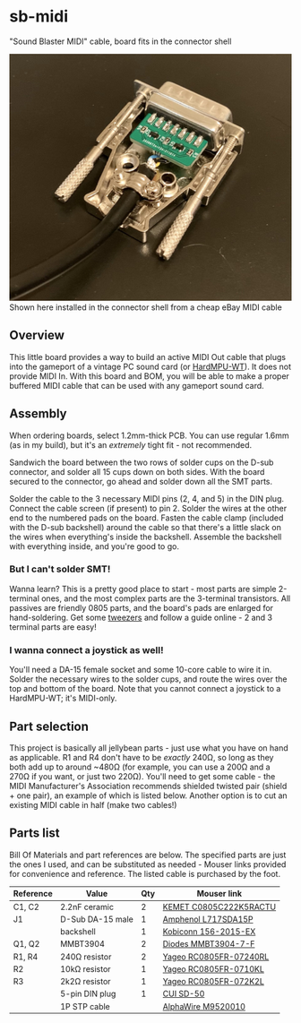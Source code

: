 # sb-midi
 "Sound Blaster MIDI" cable, board fits in the connector shell

![Assembled board in plug shell](/img/assembled.jpg)
Shown here installed in the connector shell from a cheap eBay MIDI cable

## Overview
This little board provides a way to build an active MIDI Out cable that plugs into the gameport of a vintage PC sound card (or [HardMPU-WT](https://github.com/PickledDog/hardmpu-wt)). It does not provide MIDI In. With this board and BOM, you will be able to make a proper buffered MIDI cable that can be used with any gameport sound card.

## Assembly
When ordering boards, select 1.2mm-thick PCB. You can use regular 1.6mm (as in my build), but it's an *extremely* tight fit - not recommended.

Sandwich the board between the two rows of solder cups on the D-sub connector, and solder all 15 cups down on both sides. With the board secured to the connector, go ahead and solder down all the SMT parts.

Solder the cable to the 3 necessary MIDI pins (2, 4, and 5) in the DIN plug. Connect the cable screen (if present) to pin 2. Solder the wires at the other end to the numbered pads on the board. Fasten the cable clamp (included with the D-sub backshell) around the cable so that there's a little slack on the wires when everything's inside the backshell. Assemble the backshell with everything inside, and you're good to go.

### But I can't solder SMT!
Wanna learn? This is a pretty good place to start - most parts are simple 2-terminal ones, and the most complex parts are the 3-terminal transistors. All passives are friendly 0805 parts, and the board's pads are enlarged for hand-soldering. Get some [tweezers](https://www.ebay.com/sch/i.html?_nkw=smt+tweezers) and follow a guide online - 2 and 3 terminal parts are easy!

### I wanna connect a joystick as well!
You'll need a DA-15 female socket and some 10-core cable to wire it in. Solder the necessary wires to the solder cups, and route the wires over the top and bottom of the board. Note that you cannot connect a joystick to a HardMPU-WT; it's MIDI-only.

## Part selection
This project is basically all jellybean parts - just use what you have on hand as applicable. R1 and R4 don't have to be *exactly* 240Ω, so long as they both add up to around ~480Ω (for example, you can use a 200Ω and a 270Ω if you want, or just two 220Ω). You'll need to get some cable - the MIDI Manufacturer's Association recommends shielded twisted pair (shield + one pair), an example of which is listed below. Another option is to cut an existing MIDI cable in half (make two cables!)

## Parts list
Bill Of Materials and part references are below. The specified parts are just the ones I used, and can be substituted as needed - Mouser links provided for convenience and reference. The listed cable is purchased by the foot.

| Reference | Value | Qty | Mouser link |
| --------- | ----- | --- | ----------- |
| C1, C2 | 2.2nF ceramic | 2 | [KEMET C0805C222K5RACTU](https://www.mouser.com/ProductDetail/80-C0805C222K5R) |
| J1 | D-Sub DA-15 male | 1 | [Amphenol L717SDA15P](https://www.mouser.com/ProductDetail/523-L717SDA15P) |
| | backshell | 1 | [Kobiconn 156-2015-EX](https://www.mouser.com/ProductDetail/156-2015-EX) |
| Q1, Q2 | MMBT3904 | 2 | [Diodes MMBT3904-7-F](https://www.mouser.com/ProductDetail/621-MMBT3904-F) |
| R1, R4 | 240Ω resistor | 2 | [Yageo RC0805FR-07240RL](https://www.mouser.com/ProductDetail/603-RC0805FR-07240RL) |
| R2 | 10kΩ resistor | 1 | [Yageo RC0805FR-0710KL](https://www.mouser.com/ProductDetail/603-RC0805FR-0710KL) |
| R3 | 2k2Ω resistor | 1 | [Yageo RC0805FR-072K2L](https://www.mouser.com/ProductDetail/603-RC0805FR-072K2L) |
| | 5-pin DIN plug | 1 | [CUI SD-50](https://www.mouser.com/ProductDetail/490-SD-50) |
| | 1P STP cable | | [AlphaWire M9520010](https://www.mouser.com/ProductDetail/602-M9520010BK199) |
